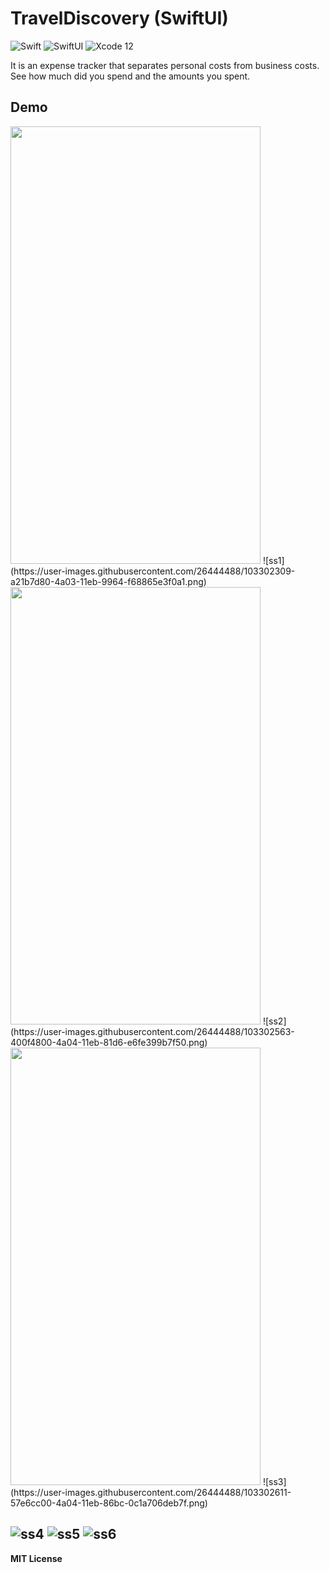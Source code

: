 # TravelDiscovery (SwiftUI)
![Swift](https://img.shields.io/badge/Language-Swift-orange)
![SwiftUI](https://img.shields.io/badge/Platform-SwiftUI-purple)
![Xcode 12](https://img.shields.io/badge/IDE-Xcode%2012-blue)

It is an expense tracker that separates personal costs from business costs. See how much did you spend and the amounts you spent.

## Demo
<img src="https://user-images.githubusercontent.com/26444488/103302309-a21b7d80-4a03-11eb-9964-f68865e3f0a1.png" alt="" width="400" height="700">
![ss1](https://user-images.githubusercontent.com/26444488/103302309-a21b7d80-4a03-11eb-9964-f68865e3f0a1.png)


<img src="https://user-images.githubusercontent.com/26444488/103302563-400f4800-4a04-11eb-81d6-e6fe399b7f50.png" alt="" width="400" height="700">
![ss2](https://user-images.githubusercontent.com/26444488/103302563-400f4800-4a04-11eb-81d6-e6fe399b7f50.png)

<img src="https://user-images.githubusercontent.com/26444488/103302611-57e6cc00-4a04-11eb-86bc-0c1a706deb7f.png" alt="" width="400" height="700">
![ss3](https://user-images.githubusercontent.com/26444488/103302611-57e6cc00-4a04-11eb-86bc-0c1a706deb7f.png)

![ss4](https://user-images.githubusercontent.com/26444488/103302642-66cd7e80-4a04-11eb-8d7f-aee5acfbeb4f.png)
![ss5](https://user-images.githubusercontent.com/26444488/103302715-91b7d280-4a04-11eb-8c0d-7b350edf5fbb.png)
![ss6](https://user-images.githubusercontent.com/26444488/103302754-ac8a4700-4a04-11eb-9b4a-6d1b2d9d90b5.png)
---

**MIT License**
